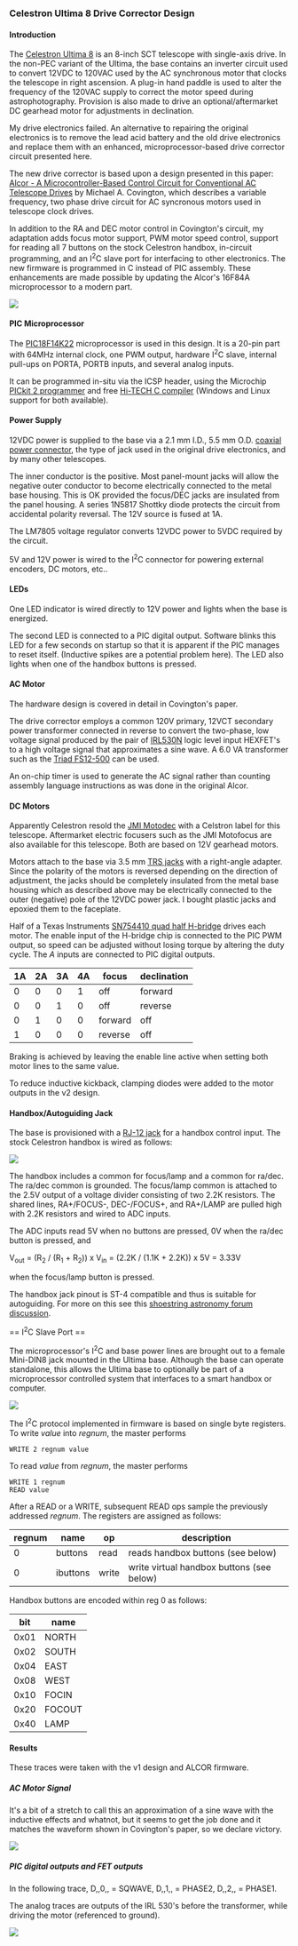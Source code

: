 ### Celestron Ultima 8 Drive Corrector Design

#### Introduction

The [Celestron Ultima 8](http://www.telescopebluebook.com/sct/celestron.htm)
is an 8-inch SCT telescope with single-axis drive. In the non-PEC variant
of the Ultima, the base contains an inverter circuit used to convert 12VDC
to 120VAC used by the AC synchronous motor that clocks the telescope in
right ascension. A plug-in hand paddle is used to alter the frequency of
the 120VAC supply to correct the motor speed during astrophotography.
Provision is also made to drive an optional/aftermarket DC gearhead motor
for adjustments in declination.

My drive electronics failed.   An alternative to repairing the original
electronics is to remove the lead acid battery and the old drive electronics
and replace them with an enhanced, microprocessor-based drive corrector
circuit presented here.

The new drive corrector is based upon a design presented in this paper:
[Alcor - A Microcontroller-Based Control Circuit for Conventional AC Telescope Drives](http://www.ai.uga.edu/mc/alcor/alcor.pdf)
by Michael A. Covington, which describes a variable frequency, two phase
drive circuit for AC syncronous motors used in telescope clock drives.

In addition to the RA and DEC motor control in Covington's circuit,
my adaptation adds focus motor support, PWM motor speed control,
support for reading all 7 buttons on the stock Celestron handbox,
in-circuit programming, and an I<sup>2</sup>C slave port for interfacing to
other electronics.  The new firmware is programmed in C instead of PIC
assembly. These enhancements are made possible by updating the Alcor's
16F84A microprocessor to a modern part.

![](https://github.com/garlick/ultima8/blob/master/base/schem/v2.png)

#### PIC Microprocessor

The 
[PIC18F14K22](http://www.microchip.com/wwwproducts/Devices.aspx?dDocName=en538160) microprocessor is used in this design.
It is a 20-pin part with 64MHz internal clock, one PWM output,
hardware I<sup>2</sup>C slave, internal pull-ups on PORTA, PORTB inputs,
and several analog inputs.

It can be programmed in-situ via the ICSP header, using the
Microchip [PICkit 2 programmer](http://www.microchipdirect.com/productsearch.aspx?Keywords=pg164120) and free [Hi-TECH C compiler](http://www.htsoft.com/)
(Windows and Linux support for both available).

#### Power Supply

12VDC power is supplied to the base via a 2.1 mm I.D., 5.5 mm O.D.
[coaxial power connector](http://en.wikipedia.org/wiki/Coaxial_DC_Power_Connectors), the type of jack used in the original drive electronics, and by many
other telescopes.

The inner conductor is the positive.  Most panel-mount jacks will allow the
negative outer conductor to become electrically connected to the metal base
housing.  This is OK provided the focus/DEC jacks are insulated from the
panel housing. A series 1N5817 Shottky diode protects the circuit from
accidental polarity reversal.  The 12V source is fused at 1A.

The LM7805 voltage regulator converts 12VDC power to 5VDC required by
the circuit.

5V and 12V power is wired to the I<sup>2</sup>C connector for powering external
encoders, DC motors, etc..

#### LEDs

One LED indicator is wired directly to 12V power and lights when the
base is energized.

The second LED is connected to a PIC digital output.
Software blinks this LED for a few seconds on startup so that it is
apparent if the PIC manages to reset itself.  (Inductive spikes are
a potential problem here).  The LED also lights when one of the handbox
buttons is pressed.

#### AC Motor

The hardware design is covered in detail in Covington's paper.

The drive corrector employs a common 120V primary, 12VCT secondary power
transformer connected in reverse to convert the two-phase, low voltage
signal produced by the pair of
[IRL530N](http://www.irf.com/product-info/datasheets/data/irl530n.pdf)
logic level input HEXFET's to a high voltage signal that approximates a
sine wave.  A 6.0 VA transformer such as the
[Triad FS12-500](http://www.netsuite.com/core/media/media.nl?id=2256&c=ACCT126831&h=993caf6ef1288106eda6&_xt=.pdf) can be used.

An on-chip timer is used to generate the AC signal rather
than counting assembly language instructions as was done in the original Alcor.

#### DC Motors

Apparently Celestron resold the
[JMI Motodec](http://www.jimsmobile.com/buy_motodec.htm) with a Celstron
label for this telescope.  Aftermarket electric focusers such as the JMI
Motofocus are also available for this telescope.  Both are based on 12V
gearhead motors.

Motors attach to the base via 3.5 mm
[TRS jacks](http://en.wikipedia.org/wiki/TRS_connector)
with a right-angle adapter.  Since the polarity of the motors
is reversed depending on the direction of adjustment, the jacks should be
completely insulated from the metal base housing which as described above
may be electrically connected to the outer (negative) pole of the 12VDC
power jack.  I bought plastic jacks and epoxied them to the faceplate.

Half of a Texas Instruments
[SN754410 quad half H-bridge](http://www.ti.com/lit/ds/symlink/sn754410.pdf)
drives each motor.  The enable input of the H-bridge chip is connected to
the PIC PWM output, so speed can be adjusted without losing torque by
altering the duty cycle.  The _A_ inputs are connected to PIC digital outputs.

| 1A | 2A | 3A | 4A | focus    | declination |
|----|----|----|----|----------|-------------|
| 0  | 0  | 0  | 1  | off      | forward     |
| 0  | 0  | 1  | 0  | off      | reverse     |
| 0  | 1  | 0  | 0  | forward  | off         |
| 1  | 0  | 0  | 0  | reverse  | off         |

Braking is achieved by leaving the enable
line active when setting both motor lines to the same value.

To reduce inductive kickback, clamping diodes were added to the motor
outputs in the v2 design.

#### Handbox/Autoguiding Jack

The base is provisioned with a
[RJ-12 jack](http://en.wikipedia.org/wiki/Registered_jack)
for a handbox control input.  The stock Celestron handbox is wired as follows:

![](https://github.com/garlick/ultima8/blob/master/base/images/handbox.png)

The handbox includes a common for focus/lamp and a common for ra/dec.
The ra/dec common is grounded.
The focus/lamp common is attached to the 2.5V output of a voltage divider
consisting of two 2.2K resistors.
The shared lines, RA+/FOCUS-, DEC-/FOCUS+, and RA+/LAMP are pulled high
with 2.2K resistors and wired to ADC inputs.

The ADC inputs read 5V when no buttons are pressed,
0V when the ra/dec button is pressed, and

V<sub>out</sub> = (R<sub>2</sub> / (R<sub>1</sub> + R<sub>2</sub>)) x V<sub>in</sub> = (2.2K / (1.1K + 2.2K)) x 5V = 3.33V

when the focus/lamp button is pressed.

The handbox jack pinout is ST-4 compatible and thus is suitable for
autoguiding.  For more on this see this
[shoestring astronomy forum discussion](http://forum.shoestringastronomy.com/viewtopic.php?f=3&t=288).

== I<sup>2</sup>C Slave Port ==

The microprocessor's I<sup>2</sup>C and base power lines are brought out to
a female Mini-DIN8 jack mounted in the Ultima base.  Although the base can
operate standalone, this allows the Ultima base to optionally
be part of a microprocessor controlled system that interfaces to a
smart handbox or computer.

![](https://github.com/garlick/ultima8/blob/master/base/images/i2c.png)

The I<sup>2</sup>C protocol implemented in firmware is based on single
byte registers.  To write _value_ into _regnum_, the master performs
```
WRITE 2 regnum value
```

To read _value_ from _regnum_, the master performs
```
WRITE 1 regnum
READ value
```

After a READ or a WRITE, subsequent READ ops sample the previously
addressed _regnum_.  The registers are assigned as follows:

| regnum | name     | op    | description |
|--------|----------|-------|-------------|
| 0      | buttons  | read  | reads handbox buttons (see below) |
| 0      | ibuttons | write | write virtual handbox buttons (see below) |

Handbox buttons are encoded within reg 0 as follows:

| bit  | name  |
|------|-------|
| 0x01 | NORTH |
| 0x02 | SOUTH |
| 0x04 | EAST  |
| 0x08 | WEST  |
| 0x10 | FOCIN |
| 0x20 | FOCOUT|
| 0x40 | LAMP  |

#### Results

These traces were taken with the v1 design and ALCOR firmware.

##### AC Motor Signal

It's a bit of a stretch to call this an approximation of a sine wave
with the inductive effects and whatnot, but it seems to get the job
done and it matches the waveform shown in Covington's paper,
so we declare victory.

![](https://github.com/garlick/ultima8/blob/master/base/images/print_004.png)

##### PIC digital outputs and FET outputs

In the following trace, D,,0,, = SQWAVE, D,,1,, = PHASE2, D,,2,, = PHASE1.

The analog traces are outputs of the IRL 530's before the transformer,
while driving the motor (referenced to ground).

![](https://github.com/garlick/ultima8/blob/master/base/images/print_002.png)
